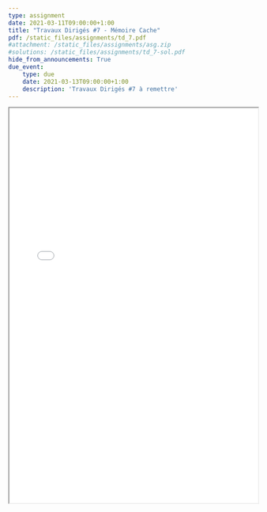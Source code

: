 ```yaml
---
type: assignment
date: 2021-03-11T09:00:00+1:00
title: "Travaux Dirigés #7 - Mémoire Cache"
pdf: /static_files/assignments/td_7.pdf
#attachment: /static_files/assignments/asg.zip
#solutions: /static_files/assignments/td_7-sol.pdf
hide_from_announcements: True
due_event:
    type: due
    date: 2021-03-13T09:00:00+1:00
    description: 'Travaux Dirigés #7 à remettre'
---
```

<iframe src="{{ page.pdf | prepend: site.baseurl | prepend : site.url}}" width="100%" height="800em"></iframe>
